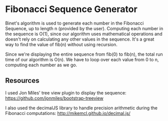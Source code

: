 # Fibonacci Sequence Generator

Binet's algorithm is used to generate each number in the Fibonacci Sequence, up to length n (provided by the user). Computing each number in the sequence is O(1), since our algorithm uses mathematical operations and doesn't rely on calculating any other values in the sequence. It's a great way to find the value of fib(n) without using recursion.

Since we're displaying the entire sequence from fib(0) to fib(n), the total run time of our algorithm is O(n). We have to loop over each value from 0 to n, computing each number as we go.

## Resources

I used Jon Miles' tree view plugin to display the sequence:
https://github.com/jonmiles/bootstrap-treeview

I also used the decimalJS library to handle precision arithmetic during the Fibonacci computations:
http://mikemcl.github.io/decimal.js/
